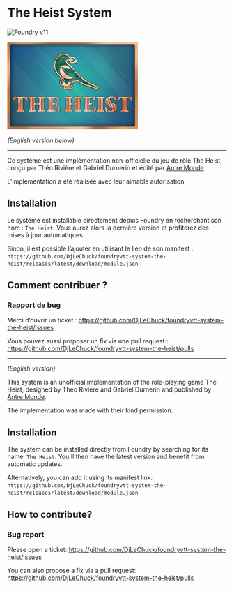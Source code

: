# The Heist System

![Foundry v11](https://img.shields.io/badge/foundry-v11-green)

<img alt="The Heist" src="./images/logos/full.webp" width="300px"/>

_(English version below)_

---

Ce système est une implémentation non-officielle du jeu de rôle The Heist, conçu par Théo Rivière et Gabriel Durnerin et
édité par [Antre Monde](https://antre-monde.com/).

L’implémentation a été réalisée avec leur aimable autorisation.

## Installation

Le système est installable directement depuis Foundry en recherchant son nom : `The Heist`. Vous aurez alors la
dernière version et profiterez des mises à jour automatiques.

Sinon, il est possible l’ajouter en utilisant le lien de son manifest :
`https://github.com/DjLeChuck/foundryvtt-system-the-heist/releases/latest/download/module.json`

## Comment contribuer ?

### Rapport de bug

Merci d’ouvrir un ticket : https://github.com/DjLeChuck/foundryvtt-system-the-heist/issues

Vous pouvez aussi proposer un fix via une pull request : https://github.com/DjLeChuck/foundryvtt-system-the-heist/pulls

---

_(English version)_

This system is an unofficial implementation of the role-playing game The Heist, designed by Théo Rivière and Gabriel
Durnerin and published by [Antre Monde](https://antre-monde.com/).

The implementation was made with their kind permission.

## Installation

The system can be installed directly from Foundry by searching for its name: `The Heist`. You'll then have the latest
version and benefit from automatic updates.

Alternatively, you can add it using its manifest link:
`https://github.com/DjLeChuck/foundryvtt-system-the-heist/releases/latest/download/module.json`

## How to contribute?

### Bug report

Please open a ticket: https://github.com/DjLeChuck/foundryvtt-system-the-heist/issues

You can also propose a fix via a pull request: https://github.com/DjLeChuck/foundryvtt-system-the-heist/pulls
